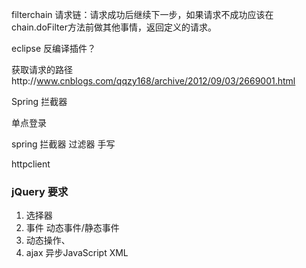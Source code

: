 filterchain 请求链：请求成功后继续下一步，如果请求不成功应该在chain.doFilter方法前做其他事情，返回定义的请求。

eclipse 反编译插件？

获取请求的路径http://www.cnblogs.com/qqzy168/archive/2012/09/03/2669001.html



Spring   拦截器

单点登录

spring 拦截器 过滤器 手写

httpclient 

### jQuery 要求 ###
1. 选择器
2. 事件  动态事件/静态事件
3. 动态操作、
4. ajax   异步JavaScript XML 